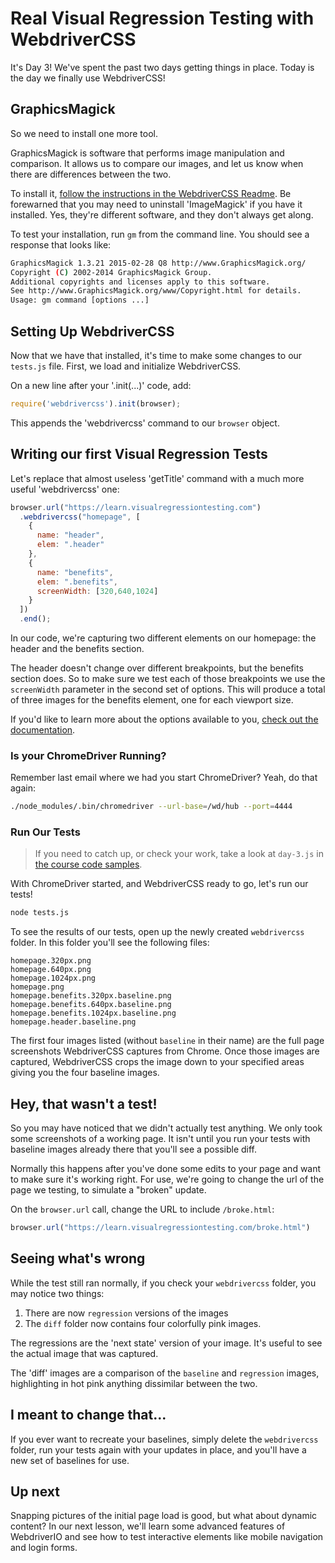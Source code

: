 # Real Visual Regression Testing with WebdriverCSS

It's Day 3! We've spent the past two days getting things in place. Today is the day we finally use WebdriverCSS!

## GraphicsMagick

So we need to install one more tool.

GraphicsMagick is software that performs image manipulation and comparison. It allows us to compare our images, and let us know when there are differences between the two.

To install it, [follow the instructions in the WebdriverCSS Readme](https://github.com/visualregressiontesting/webdrivercss#install). Be forewarned that you may need to  uninstall 'ImageMagick' if you have it installed. Yes, they're different software, and they don't always get along.

To test your installation, run `gm` from the command line. You should see a response that looks like:

```sh
GraphicsMagick 1.3.21 2015-02-28 Q8 http://www.GraphicsMagick.org/
Copyright (C) 2002-2014 GraphicsMagick Group.
Additional copyrights and licenses apply to this software.
See http://www.GraphicsMagick.org/www/Copyright.html for details.
Usage: gm command [options ...]
```

## Setting Up WebdriverCSS

Now that we have that installed, it's time to make some changes to our `tests.js` file. First, we load and initialize WebdriverCSS.

On a new line after your '.init(...)' code, add:

```js
require('webdrivercss').init(browser);
```

This appends the 'webdrivercss' command to our `browser` object.

## Writing our first Visual Regression Tests

Let's replace that almost useless 'getTitle' command with a much more useful 'webdrivercss' one:

```js
browser.url("https://learn.visualregressiontesting.com")
  .webdrivercss("homepage", [
    {
      name: "header",
      elem: ".header"
    },
    {
      name: "benefits",
      elem: ".benefits",
      screenWidth: [320,640,1024]
    }
  ])
  .end();
```

In our code, we're capturing two different elements on our homepage: the header and the benefits section.

The header doesn't change over different breakpoints, but the benefits section does. So to make sure we test each of those breakpoints we use the `screenWidth` parameter in the second set of options. This will produce a total of three images for the benefits element, one for each viewport size.

If you'd like to learn more about the options available to you, [check out the documentation](https://github.com/visualregressiontesting/webdrivercss#usage).

### Is your ChromeDriver Running?

Remember last email where we had you start ChromeDriver? Yeah, do that again:

```sh
./node_modules/.bin/chromedriver --url-base=/wd/hub --port=4444
```

### Run Our Tests

> If you need to catch up, or check your work, take a look at `day-3.js` in [the course code samples](http://learn.visualregressiontesting.com/code-samples.zip).

With ChromeDriver started, and WebdriverCSS ready to go, let's run our tests!

```sh
node tests.js
```

To see the results of our tests, open up the newly created `webdrivercss` folder. In this folder you'll see the following files:

```
homepage.320px.png
homepage.640px.png
homepage.1024px.png
homepage.png
homepage.benefits.320px.baseline.png
homepage.benefits.640px.baseline.png
homepage.benefits.1024px.baseline.png
homepage.header.baseline.png
```

The first four images listed (without `baseline` in their name) are the full page screenshots WebdriverCSS captures from Chrome. Once those images are captured, WebdriverCSS crops the image down to your specified areas giving you the four baseline images.

## Hey, that wasn't a test!

So you may have noticed that we didn't actually test anything. We only took some screenshots of a working page. It isn't until you run your tests with baseline images already there that you'll see a possible diff.

Normally this happens after you've done some edits to your page and want to make sure it's working right. For use, we're going to change the url of the page we testing, to simulate a "broken" update.

On the `browser.url` call, change the URL to include `/broke.html`:

```js
browser.url("https://learn.visualregressiontesting.com/broke.html")
```

## Seeing what's wrong

While the test still ran normally, if you check your `webdrivercss` folder, you may notice two things:

1. There are now `regression` versions of the images
2. The `diff` folder now contains four colorfully pink images.

The regressions are the 'next state' version of your image. It's useful to see the actual image that was captured.

The 'diff' images are a comparison of the `baseline` and `regression` images, highlighting in hot pink anything dissimilar between the two.

## I meant to change that...

If you ever want to recreate your baselines, simply delete the `webdrivercss` folder, run your tests again with your updates in place, and you'll have a new set of baselines for use.

## Up next

Snapping pictures of the initial page load is good, but what about dynamic content? In our next lesson, we'll learn some advanced features of WebdriverIO and see how to test interactive elements like mobile navigation and login forms.
